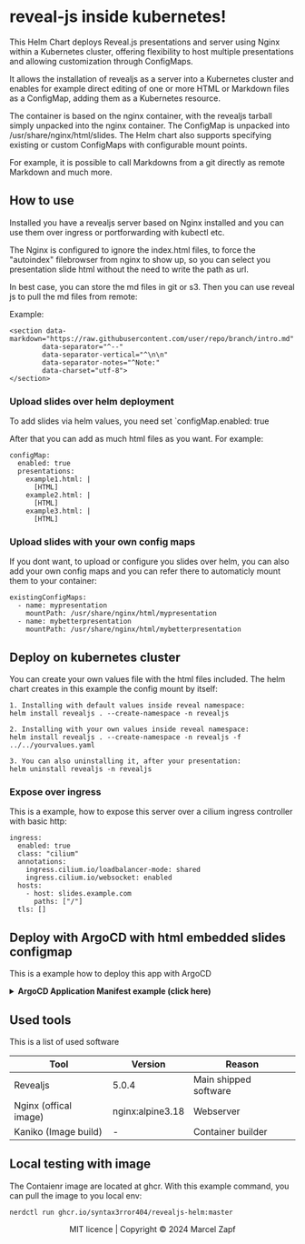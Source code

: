 # reveal-js inside kubernetes!
This Helm Chart deploys Reveal.js presentations and server using Nginx within a Kubernetes cluster, offering flexibility to host multiple presentations and allowing customization through ConfigMaps.

It allows the installation of revealjs as a server into a Kubernetes cluster and enables for example direct editing of one or more HTML or Markdown files as a ConfigMap, adding them as a Kubernetes resource.

The container is based on the nginx container, with the revealjs tarball simply unpacked into the nginx container. The ConfigMap is unpacked into /usr/share/nginx/html/slides. The Helm chart also supports specifying existing or custom ConfigMaps with configurable mount points.

For example, it is possible to call Markdowns from a git directly as remote Markdown and much more.

## How to use
Installed you have a revealjs server based on Nginx installed and you can use them over ingress or portforwarding with kubectl etc.

The Nginx is configured to ignore the index.html files, to force the "autoindex" filebrowser from nginx to show up, so you can select you presentation slide html without the need to write the path as url.

In best case, you can store the md files in git or s3. Then you can use reveal js to pull the md files from remote:

Example:
```
<section data-markdown="https://raw.githubusercontent.com/user/repo/branch/intro.md"
        data-separator="^--"
        data-separator-vertical="^\n\n"
        data-separator-notes="^Note:"
        data-charset="utf-8">
</section>
```

### Upload slides over helm deployment
To add slides via helm values, you need set `configMap.enabled: true 

After that you can add as much html files as you want. For example:
```
configMap:
  enabled: true
  presentations:
    example1.html: |
      [HTML]
    example2.html: |
      [HTML]
    example3.html: |
      [HTML]
```

### Upload slides with your own config maps
If you dont want, to upload or configure you slides over helm, you can also add your own config maps and you can refer there to automaticly mount them to your container: 
```
existingConfigMaps:
  - name: mypresentation
    mountPath: /usr/share/nginx/html/mypresentation
  - name: mybetterpresentation
    mountPath: /usr/share/nginx/html/mybetterpresentation
```

## Deploy on kubernetes cluster
You can create your own values file with the html files included. The helm chart creates in this example the config mount by itself:
```
1. Installing with default values inside reveal namespace:
helm install revealjs . --create-namespace -n revealjs

2. Installing with your own values inside reveal namespace:
helm install revealjs . --create-namespace -n revealjs -f ../../yourvalues.yaml

3. You can also uninstalling it, after your presentation:
helm uninstall revealjs -n revealjs
```

### Expose over ingress
This is a example, how to expose this server over a cilium ingress controller with basic http:
```
ingress:
  enabled: true
  class: "cilium"
  annotations:
    ingress.cilium.io/loadbalancer-mode: shared
    ingress.cilium.io/websocket: enabled
  hosts:
    - host: slides.example.com
      paths: ["/"]
  tls: []
```
## Deploy with ArgoCD with html embedded slides configmap
This is a example how to deploy this app with ArgoCD

<details><summary><b>ArgoCD Application Manifest example (click here)</b></summary>

```
project: default
source:
  repoURL: 'https://github.com/Syntax3rror404/revealjs-helm.git'
  path: helm
  targetRevision: HEAD
  helm:
    values: |
      configMap:
        enabled: true
        presentations:
          remotemarkdown.html: |
            <!doctype html>
            <html>
              <head>
                <meta charset="utf-8">
                <title>Remote markdown presentation</title>
                <link rel="stylesheet" href="../dist/reveal.css">
                <link rel="stylesheet" href="../dist/theme/black.css" id="theme">
                <!-- Theme used for syntax highlighting of code -->
                <link rel="stylesheet" href="../plugin/highlight/monokai.css" id="highlight-theme">
              </head>
              <body>
                <div class="reveal">
                  <div class="slides">
                    <section data-markdown="https://raw.githubusercontent.com/user/repo/branch/intro.md"
                            data-separator="^--"
                            data-separator-vertical="^\n\n"
                            data-separator-notes="^Note:"
                            data-charset="utf-8">
                    </section>

                    <section data-markdown="https://raw.githubusercontent.com/user/repo/branch/example.md"
                            data-separator="^--"
                            data-separator-vertical="^\n\n"
                            data-separator-notes="^Note:"
                            data-charset="utf-8">
                    </section>
                  </div>
                </div>

                <script src="../dist/reveal.js"></script>
                <script src="../plugin/markdown/markdown.js"></script>
                <script src="../plugin/highlight/highlight.js"></script>
                <script src="../plugin/notes/notes.js"></script>
                <script src="../plugin/search/search.js"></script>
                <script src="../plugin/math/math.js"></script>
                <script>
                  Reveal.initialize({
                    hash: true,
                    // Learn about plugins: https://revealjs.com/plugins/
                    plugins: [ RevealMarkdown, RevealHighlight, RevealNotes, RevealSearch, RevealMath ]
                  });
                </script>
              </body>
            </html>
      ingress:
        enabled: false
        annotations: {}
        hosts:
          - host: revealjs.example.com
            paths: ["/"]
        tls: []
destination:
  server: 'https://kubernetes.default.svc'
  namespace: revealjs
syncPolicy:
  automated:
    allowEmpty: true
  syncOptions:
    - CreateNamespace=true
```
</details>

## Used tools
This is a list of used software

| Tool | Version | Reason |
| ------ | ------ |------ |
| Revealjs   | 5.0.4 | Main shipped software |
| Nginx (offical image) | nginx:alpine3.18 | Webserver |
| Kaniko (Image build) | -| Container builder |


## Local testing with image
The Contaienr image are located at ghcr.
With this example command, you can pull the image to you local env:
```
nerdctl run ghcr.io/syntax3rror404/revealjs-helm:master
```
<div align="center">
  MIT licence | Copyright © 2024 Marcel Zapf
</div>
